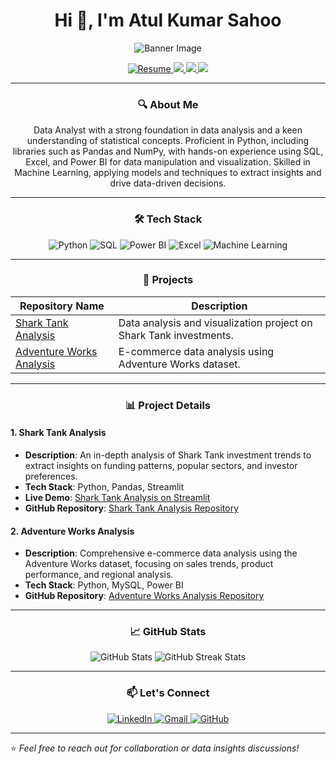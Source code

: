 <h1 align="center">Hi 👋, I'm Atul Kumar Sahoo</h1>
<!-- Banner Image -->
<p align="center">
  <img src="https://camo.githubusercontent.com/5a51e293c9f568a66c3ccf3f4eb397c77706120b077be0cabca9f0bd271374dd/68747470733a2f2f6d656469612e6c6963646e2e636f6d2f646d732f696d6167652f4334443132415145536a37322d733567454b672f61727469636c652d636f7665725f696d6167652d736872696e6b5f3630305f323030302f302f313632363735333836373131303f653d3231343734383336343726763d6265746126743d4b6637594175775a74794347594c4e63682d4d676335654f432d376837754c5f646e424149677341465251" alt="Banner Image">
</p>

<p align="center">
  <a href="https://drive.google.com/file/d/1Qxb1qCg6ekFjwFN0IBbAgFBQrFp-bf81/view?usp=sharing" target="_blank">
    <img src="https://img.shields.io/badge/Resume-4285F4?style=for-the-badge&logo=google-drive&logoColor=white" alt="Resume"/>
  </a>
  <a href="https://www.linkedin.com/in/atul-kumar-sahoo-46281923a">
    <img src="https://img.shields.io/badge/LinkedIn-0077B5?style=for-the-badge&logo=linkedin&logoColor=white"/>
  </a>
  <a href="mailto:atulkumarudb@gmail.com">
    <img src="https://img.shields.io/badge/Email-D14836?style=for-the-badge&logo=gmail&logoColor=white"/>
  </a>
  <a href="https://github.com/Atulsahoo333">
    <img src="https://img.shields.io/badge/GitHub-333?style=for-the-badge&logo=github&logoColor=white"/>
  </a>
</p>

---

<h3 align="center">🔍 About Me</h3>
<p align="center">
  Data Analyst with a strong foundation in data analysis and a keen understanding of statistical concepts. Proficient in Python, including libraries such as Pandas and NumPy, with hands-on experience using SQL, Excel, and Power BI for data manipulation and visualization. Skilled in Machine Learning, applying models and techniques to extract insights and drive data-driven decisions.
</p>

---

<h3 align="center">🛠️ Tech Stack</h3>

<p align="center">
  <img src="https://img.shields.io/badge/Python-3776AB?style=for-the-badge&logo=python&logoColor=white" alt="Python"/>
  <img src="https://img.shields.io/badge/SQL-316192?style=for-the-badge&logo=postgresql&logoColor=white" alt="SQL"/>
  <img src="https://img.shields.io/badge/Power_BI-F2C811?style=for-the-badge&logo=power-bi&logoColor=black" alt="Power BI"/>
  <img src="https://img.shields.io/badge/Excel-217346?style=for-the-badge&logo=microsoft-excel&logoColor=white" alt="Excel"/>
  <img src="https://img.shields.io/badge/Machine%20Learning-FFC300?style=for-the-badge&logo=tensorflow&logoColor=black" alt="Machine Learning"/>
</p>

---

<h3 align="center">📂 Projects</h3>

<table align="center">
  <thead>
    <tr>
      <th>Repository Name</th>
      <th>Description</th>
    </tr>
  </thead>
  <tbody>
    <tr>
      <td><a href="https://sharktank-ymasb.streamlit.app/">Shark Tank Analysis</a></td>
      <td>Data analysis and visualization project on Shark Tank investments.</td>
    </tr>
    <tr>
      <td><a href="https://github.com/Atulsahoo333/Adventure-Works.git">Adventure Works Analysis</a></td>
      <td>E-commerce data analysis using Adventure Works dataset.</td>
    </tr>
  </tbody>
</table>

---

<h3 align="center">📊 Project Details</h3>

#### 1. Shark Tank Analysis
- **Description**: An in-depth analysis of Shark Tank investment trends to extract insights on funding patterns, popular sectors, and investor preferences.
- **Tech Stack**: Python, Pandas, Streamlit
- **Live Demo**: [Shark Tank Analysis on Streamlit](https://sharktank-ymasb.streamlit.app/)
- **GitHub Repository**: [Shark Tank Analysis Repository](https://github.com/bhagyashreepatidar/Shark_tank.git)

#### 2. Adventure Works Analysis
- **Description**: Comprehensive e-commerce data analysis using the Adventure Works dataset, focusing on sales trends, product performance, and regional analysis.
- **Tech Stack**: Python, MySQL, Power BI
- **GitHub Repository**: [Adventure Works Analysis Repository](https://github.com/Atulsahoo333/Adventure-Works.git)

---

<h3 align="center">📈 GitHub Stats</h3>

<p align="center">
  <img src="https://github-readme-stats.vercel.app/api?username=Atulsahoo333&show_icons=true&theme=radical" alt="GitHub Stats"/>
  <img src="https://github-readme-streak-stats.herokuapp.com/?user=Atulsahoo333&theme=radical" alt="GitHub Streak Stats"/>
</p>

---

<h3 align="center">📫 Let's Connect</h3>
<p align="center">
  <a href="https://www.linkedin.com/in/atul-kumar-sahoo-46281923a">
    <img src="https://img.icons8.com/color/48/000000/linkedin.png" alt="LinkedIn"/>
  </a>
  <a href="mailto:atulkumarudb@gmail.com">
    <img src="https://img.icons8.com/color/48/000000/gmail.png" alt="Gmail"/>
  </a>
  <a href="https://github.com/Atulsahoo333">
    <img src="https://img.icons8.com/material-outlined/48/000000/github.png" alt="GitHub"/>
  </a>
</p>

---

⭐️ *Feel free to reach out for collaboration or data insights discussions!*
